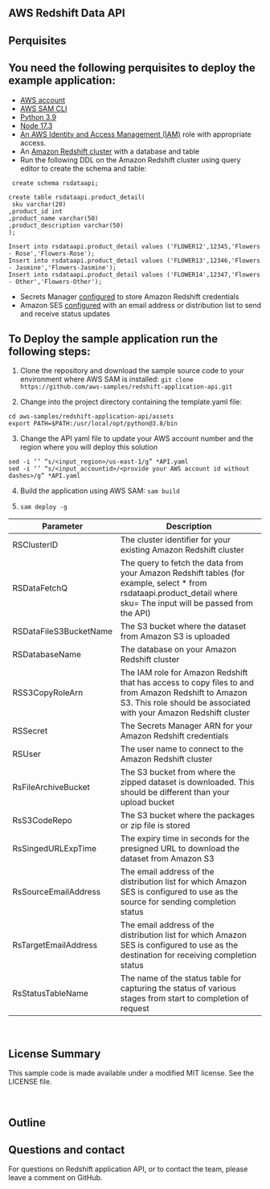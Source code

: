 ## AWS Redshift Data API
## Perquisites

## You need the following perquisites to deploy the example application:
- [AWS account](https://aws.amazon.com/free/?trk=ps_a134p000003yBfsAAE&trkCampaign=acq_paid_search_brand&sc_channel=ps&sc_campaign=acquisition_US&sc_publisher=google&sc_category=core&sc_country=US&sc_geo=NAMER&sc_outcome=acq&sc_detail=%2Baws%20%2Baccount&sc_content=Account_bmm&sc_segment=438195700994&sc_medium=ACQ-P|PS-GO|Brand|Desktop|SU|AWS|Core|US|EN|Text&s_kwcid=AL!4422!3!438195700994!b!!g!!%2Baws%20%2Baccount&ef_id=Cj0KCQjwsuP5BRCoARIsAPtX_wEmxImXtbdvL3n4ntAafj32KMc_sXL9Z-o8FyXVQzPk7w__h2FMje0aAhOFEALw_wcB:G:s&s_kwcid=AL!4422!3!438195700994!b!!g!!%2Baws%20%2Baccount&all-free-tier.sort-by=item.additionalFields.SortRank&all-free-tier.sort-order=asc)
- [AWS SAM CLI](https://docs.aws.amazon.com/serverless-application-model/latest/developerguide/serverless-sam-cli-install.html)
- [Python 3.9](https://www.python.org/downloads/)
- [Node 17.3](https://www.npmjs.com/package/homebrew)
- [An AWS Identity and Access Management (IAM)](http://aws.amazon.com/iam) role with appropriate access.	
- An [Amazon Redshift cluster](https://docs.aws.amazon.com/redshift/latest/gsg/rs-gsg-launch-sample-cluster.html) with a database and table
- Run the following DDL on the Amazon Redshift cluster using query editor to create the schema and table:

` create schema rsdataapi;`
```
create table rsdataapi.product_detail(
 sku varchar(20)
,product_id int 
,product_name varchar(50)
,product_description varchar(50)
);
```

```
Insert into rsdataapi.product_detail values ('FLOWER12',12345,'Flowers - Rose','Flowers-Rose');
Insert into rsdataapi.product_detail values ('FLOWER13',12346,'Flowers - Jasmine','Flowers-Jasmine');
Insert into rsdataapi.product_detail values ('FLOWER14',12347,'Flowers - Other','Flowers-Other');
```



- Secrets Manager [configured](https://docs.aws.amazon.com/secretsmanager/latest/userguide/tutorials_basic.html) to store Amazon Redshift credentials 
- Amazon SES [configured](https://docs.aws.amazon.com/ses/latest/DeveloperGuide/send-email-set-up.html) with an email address or distribution list to send and receive status updates


## To Deploy the sample application run the following steps:
1.	Clone the repository and download the sample source code to your environment where AWS SAM is installed:
`git clone https://github.com/aws-samples/redshift-application-api.git`

2.	Change into the project directory containing the template.yaml file:
```
cd aws-samples/redshift-application-api/assets
export PATH=$PATH:/usr/local/opt/python@3.8/bin  
```

3.	Change the API yaml file to update your AWS account number and the region where you will deploy this solution

```
sed -i ‘’ “s/<input_region>/us-east-1/g” *API.yaml
sed -i ‘’ “s/<input_accountid>/<provide your AWS account id without dashes>/g” *API.yaml
```



4.	Build the application using AWS SAM:
`sam build`

5. `sam deploy -g`

| Parameter | Description |
| ------ | ------ |
| RSClusterID | The cluster identifier for your existing Amazon Redshift cluster |
| RSDataFetchQ | The query to fetch the data from your Amazon Redshift tables (for example, select * from rsdataapi.product_detail where sku= The input will be passed from the API) |
| RSDataFileS3BucketName | The S3 bucket where the dataset from Amazon S3 is uploaded |
| RSDatabaseName | The database on your Amazon Redshift cluster |
| RSS3CopyRoleArn |	The IAM role for Amazon Redshift that has access to copy files to and from Amazon Redshift to Amazon S3. This role should be associated with your Amazon Redshift cluster |
| RSSecret | The Secrets Manager ARN for your Amazon Redshift credentials |
| RSUser | The user name to connect to the Amazon Redshift cluster |
| RsFileArchiveBucket | The S3 bucket from where the zipped dataset is downloaded. This should be different than your upload bucket |
| RsS3CodeRepo | The S3 bucket where the packages or zip file is stored |
| RsSingedURLExpTime | The expiry time in seconds for the presigned URL to download the dataset from Amazon S3 |
| RsSourceEmailAddress | The email address of the distribution list for which Amazon SES is configured to use as the source for sending completion status |
| RsTargetEmailAddress | The email address of the distribution list for which Amazon SES is configured to use as the destination for receiving completion status |
| RsStatusTableName | The name of the status table for capturing the status of various stages from start to completion of request |

&nbsp;

## License Summary

This sample code is made available under a modified MIT license. See the LICENSE file.

&nbsp;

## Outline
## Questions and contact

For questions on Redshift application API, or to contact the team, please leave a comment on GitHub.
